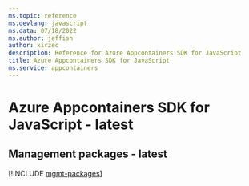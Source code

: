```yaml
---
ms.topic: reference
ms.devlang: javascript
ms.data: 07/18/2022
ms.author: jeffish
author: xirzec
description: Reference for Azure Appcontainers SDK for JavaScript
title: Azure Appcontainers SDK for JavaScript
ms.service: appcontainers
---
```

# Azure Appcontainers SDK for JavaScript - latest

## Management packages - latest
[!INCLUDE [mgmt-packages](appcontainers-mgmt-index.md)]
